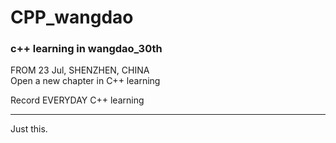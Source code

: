 # CPP_wangdao  
### c++ learning in wangdao_30th


FROM 23 Jul, SHENZHEN, CHINA  
Open a new chapter in C++ learning  

Record EVERYDAY C++ learning  
*****
Just this.  
